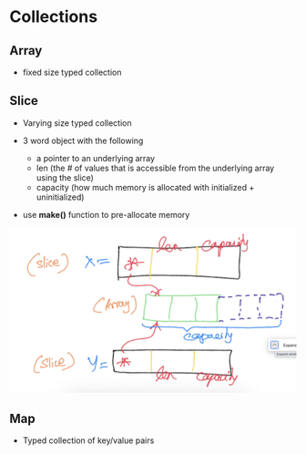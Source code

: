 # Collections
## Array
- fixed size typed collection
## Slice
- Varying size typed collection

- 3 word object with the following
    - a pointer to an underlying array
    - len (the # of values that is accessible from the underlying array using the slice)
    - capacity (how much memory is allocated with initialized + uninitialized)
- use **make()** function to pre-allocate memory

![image slice](./slice.png)


## Map
- Typed collection of key/value pairs
